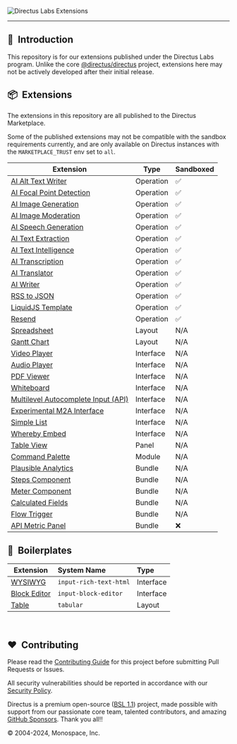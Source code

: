 ![Directus Labs Extensions](https://github.com/directus-labs/extensions/assets/1461554/aae72c6c-e47a-4a6f-968a-5cf1d6b5a73d)

---

## 🐰 &nbsp;Introduction

This repository is for our extensions published under the Directus Labs program. Unlike the core [@directus/directus](https://github.com/directus/directus) project, extensions here may not be actively developed after their initial release.

## 📦 &nbsp;Extensions

The extensions in this repository are all published to the Directus Marketplace.

Some of the published extensions may not be compatible with the sandbox requirements currently, and are only available on Directus instances with the `MARKETPLACE_TRUST` env set to `all`.

| Extension                                                                                                                             | Type      | Sandboxed |
| ------------------------------------------------------------------------------------------------------------------------------------- | --------- | --------- |
| [AI Alt Text Writer](//github.com/directus-labs/extensions/tree/main/packages/ai-alt-text-writer)                                     | Operation | ✅        |
| [AI Focal Point Detection](//github.com/directus-labs/extensions/tree/main/packages/ai-focal-point-detection-operation)               | Operation | ✅        |
| [AI Image Generation](//github.com/directus-labs/extensions/tree/main/packages/ai-image-generation-operation)                         | Operation | ✅        |
| [AI Image Moderation](//github.com/directus-labs/extensions/tree/main/packages/ai-image-moderation-operation)                         | Operation | ✅        |
| [AI Speech Generation](//github.com/directus-labs/extensions/tree/main/packages/ai-speech-generation-operation)                       | Operation | ✅        |
| [AI Text Extraction](//github.com/directus-labs/extensions/tree/main/packages/ai-text-extraction-operation)                           | Operation | ✅        |
| [AI Text Intelligence](//github.com/directus-labs/extensions/tree/main/packages/ai-text-intelligence-operation)                       | Operation | ✅        |
| [AI Transcription](//github.com/directus-labs/extensions/tree/main/packages/ai-transcription-operation)                               | Operation | ✅        |
| [AI Translator](//github.com/directus-labs/extensions/tree/main/packages/ai-translator-operation)                                     | Operation | ✅        |
| [AI Writer](//github.com/directus-labs/extensions/tree/main/packages/ai-writer-operation)                                             | Operation | ✅        |
| [RSS to JSON](//github.com/directus-labs/extensions/tree/main/packages/rss-to-json-operation)                                         | Operation | ✅        |
| [LiquidJS Template](//github.com/directus-labs/extensions/tree/main/packages/liquidjs-operation)                                      | Operation | ✅        |
| [Resend](//github.com/directus-labs/extensions/tree/main/packages/resend-operation)                                                   | Operation | ✅        |
| [Spreadsheet](//github.com/directus-labs/extensions/tree/main/packages/spreadsheet-layout)                                            | Layout    | N/A       |
| [Gantt Chart](//github.com/directus-labs/extensions/tree/main/packages/gantt-chart-layout)                                            | Layout    | N/A       |
| [Video Player](//github.com/directus-labs/extensions/tree/main/packages/video-player-interface)                                       | Interface | N/A       |
| [Audio Player](//github.com/directus-labs/extensions/tree/main/packages/audio-player-interface)                                       | Interface | N/A       |
| [PDF Viewer](//github.com/directus-labs/extensions/tree/main/packages/pdf-viewer-interface)                                           | Interface | N/A       |
| [Whiteboard](//github.com/directus-labs/extensions/tree/main/packages/whiteboard-interface)                                           | Interface | N/A       |
| [Multilevel Autocomplete Input (API)](//github.com/directus-labs/extensions/tree/main/packages/multilevel-autocomplete-api-interface) | Interface | N/A       |
| [Experimental M2A Interface](//github.com/directus-labs/extensions/tree/main/packages/experimental-m2a-interface)                     | Interface | N/A       |
| [Simple List](//github.com/directus-labs/extensions/tree/main/packages/simple-list-interface)                                         | Interface | N/A       |
| [Whereby Embed](//github.com/directus-labs/extensions/tree/main/packages/whereby-embedded-interface)                                  | Interface | N/A       |
| [Table View](//github.com/directus-labs/extensions/tree/main/packages/table-view-panel)                                               | Panel     | N/A       |
| [Command Palette](//github.com/directus-labs/extensions/tree/main/packages/command-palette-module)                                    | Module    | N/A       |
| [Plausible Analytics](//github.com/directus-labs/extensions/tree/main/packages/plausible-analytics-bundle)                            | Bundle    | N/A       |
| [Steps Component](//github.com/directus-labs/extensions/tree/main/packages/steps-component)                                           | Bundle    | N/A       |
| [Meter Component](//github.com/directus-labs/extensions/tree/main/packages/meter-component)                                           | Bundle    | N/A       |
| [Calculated Fields](//github.com/directus-labs/extensions/tree/main/packages/calculated-fields-bundle)                                | Bundle    | N/A       |
| [Flow Trigger](//github.com/directus-labs/extensions/tree/main/packages/flow-trigger-bundle)                                          | Bundle    | N/A       |
| [API Metric Panel](//github.com/directus-labs/extensions/tree/main/packages/api-metric-panel)                                         | Bundle    | ❌        |

<!-- Tentatively Upcoming - no promises!

| [AI Research](//github.com/directus-labs/extensions/tree/main/packages/ai-research-interface) | Interface | Planned | N/A |
| [-------------------------------------------------------------------------------------------) | I-------e | P-----d | N-A |

-->

## 🔧 &nbsp;Boilerplates

| Extension                                                                                    | System Name            | Type      |
| -------------------------------------------------------------------------------------------- | :--------------------- | :-------- |
| [WYSIWYG](//github.com/directus-labs/extensions/tree/main/boilerplates/input-rich-text-html) | `input-rich-text-html` | Interface |
| [Block Editor](//github.com/directus-labs/extensions/tree/main/boilerplates/block-editor)    | `input-block-editor`   | Interface |
| [Table](//github.com/directus-labs/extensions/tree/main/boilerplates/block-editor)           | `tabular`              | Layout    |

<br>

## ❤️ &nbsp;Contributing

Please read the [Contributing Guide](//github.com/directus-labs/extensions/blob/main/.github/CONTRIBUTING.md) for this project before submitting Pull Requests or Issues.

All security vulnerabilities should be reported in accordance with our [Security Policy](//docs.directus.io/contributing/introduction.html#report-security-vulnerability).

Directus is a premium open-source ([BSL 1.1](//github.com/directus/directus/blob/main/license)) project, made possible with support from our passionate core team, talented contributors, and amazing [GitHub Sponsors](//github.com/sponsors/directus). Thank you all!!

© 2004-2024, Monospace, Inc.
